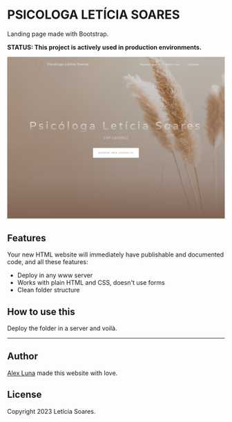 # PSICOLOGA LETÍCIA SOARES

Landing page made with Bootstrap.

**STATUS: This project is actively used in production environments.**

![Site screenshot](https://github.com/LeTarrask/leticia/blob/main/assets/img/site_screenshot.png)

## Features

Your new HTML website will immediately have publishable and documented code, and all these features:

- Deploy in any www server
- Works with plain HTML and CSS, doesn't use forms
- Clean folder structure

## How to use this

Deploy the folder in a server and voilà.

---

## Author

[Alex Luna](https://www.tarrask.com) made this website with love.

## License

Copyright 2023 Letícia Soares.
